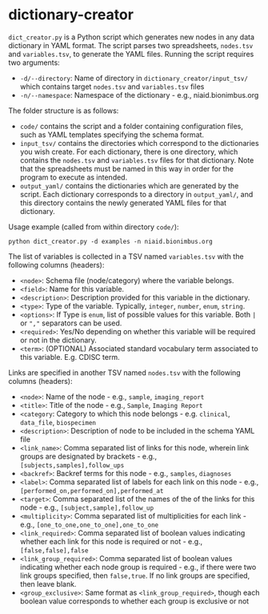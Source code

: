 # dictionary-creator

`dict_creator.py` is a Python script which generates new nodes in any data dictionary in YAML format. The script parses two spreadsheets, `nodes.tsv` and `variables.tsv`, to generate the YAML files. Running the script requires two arguments:

* `-d/--directory`: Name of directory in `dictionary_creator/input_tsv/` which contains target `nodes.tsv` and `variables.tsv` files
* `-n/--namespace`: Namespace of the dictionary - e.g., niaid.bionimbus.org

The folder structure is as follows:
* `code/` contains the script and a folder containing configuration files, such as YAML templates specifying the schema format.
* `input_tsv/` contains the directories which correspond to the dictionaries you wish create. For each dictionary, there is one directory, which contains the `nodes.tsv` and `variables.tsv` files for that dictionary. Note that the spreadsheets must be named in this way in order for the program to execute as intended.
* `output_yaml/` contains the dictionaries which are generated by the script. Each dictionary corresponds to a directory in `output_yaml/`, and this directory contains the newly generated YAML files for that dictionary.

Usage example (called from within directory `code/`):

```
python dict_creator.py -d examples -n niaid.bionimbus.org
```

The list of variables is collected in a TSV named `variables.tsv` with the following columns (headers):

* `<node>`: Schema file (node/category) where the variable belongs.
* `<field>`: Name for this variable.
* `<description>`: Description provided for this variable in the dictionary.
* `<type>`: Type of the variable. Typically, `integer`, `number`, `enum`, `string`.
* `<options>`: If Type is `enum`, list of possible values for this variable. Both `|` or `","` separators can be used.
* `<required>`: Yes/No depending on whether this variable will be required or not in the dictionary.
* `<term>`: (OPTIONAL) Associated standard vocabulary term associated to this variable. E.g. CDISC term.

Links are specified in another TSV named `nodes.tsv` with the following columns (headers):

* `<node>`: Name of the node - e.g., `sample`, `imaging_report`
* `<title>`: Title of the node - e.g., `Sample`, `Imaging Report`
* `<category`: Category to which this node belongs - e.g. `clinical`, `data_file`, `biospecimen`
* `<description>`: Description of node to be included in the schema YAML file
* `<link_name>`: Comma separated list of links for this node, wherein link groups are designated by brackets - e.g., `[subjects,samples],follow_ups`
* `<backref>`: Backref terms for this node - e.g., `samples`, `diagnoses`
* `<label>`: Comma separated list of labels for each link on this node - e.g., `[performed_on,performed_on],performed_at`
* `<target>`: Comma separated list of the names of the of the links for this node - e.g., `[subject,sample],follow_up`
* `<multiplicity>`: Comma separated list of multiplicities for each link - e.g., `[one_to_one,one_to_one],one_to_one`
* `<link_required>`: Comma separated list of boolean values indicating whether each link for this node is required or not - e.g., `[false,false],false`
* `<link_group_required>`: Comma separated list of boolean values indicating whether each node group is required - e.g., if there were two link groups specified, then `false,true`. If no link groups are specified, then leave blank.
* `<group_exclusive>`: Same format as `<link_group_required>`, though each boolean value corresponds to whether each group is exclusive or not
